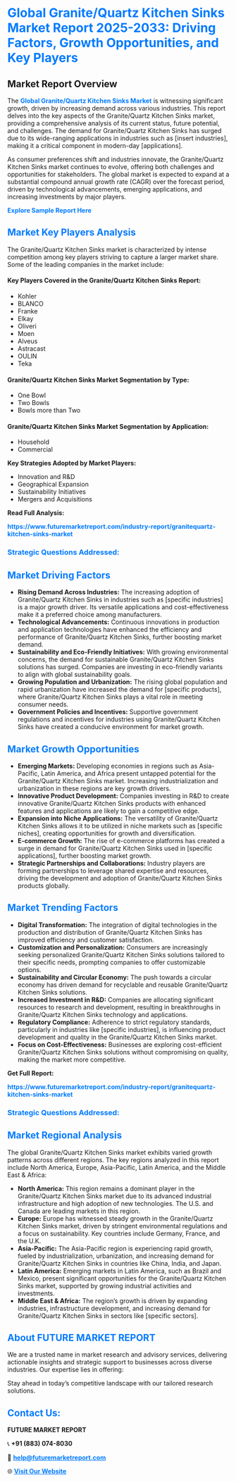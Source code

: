 <h1 style="color: #007BFF;">Global Granite/Quartz Kitchen Sinks Market Report 2025-2033: Driving Factors, Growth Opportunities, and Key Players</h1>

<section id="overview">
<h2>Market Report Overview</h2>
<p>The <a href="https://www.futuremarketreport.com/industry-report/granitequartz-kitchen-sinks-market" style="color: #007BFF; text-decoration: none;"><strong>Global Granite/Quartz Kitchen Sinks Market</strong></a> is witnessing significant growth, driven by increasing demand across various industries. This report delves into the key aspects of the Granite/Quartz Kitchen Sinks market, providing a comprehensive analysis of its current status, future potential, and challenges. The demand for Granite/Quartz Kitchen Sinks has surged due to its wide-ranging applications in industries such as [insert industries], making it a critical component in modern-day [applications].</p>
<p>As consumer preferences shift and industries innovate, the Granite/Quartz Kitchen Sinks market continues to evolve, offering both challenges and opportunities for stakeholders. The global market is expected to expand at a substantial compound annual growth rate (CAGR) over the forecast period, driven by technological advancements, emerging applications, and increasing investments by major players.</p>
</section>

<section id="overview">
<p><a href="https://www.futuremarketreport.com/request-sample/reportId=32023" style="color: #007BFF; text-decoration: none;"><strong>Explore Sample Report Here</strong></a></p>
</section>

<section id="key-players">
<h2 style="color: #007BFF;">Market Key Players Analysis</h2>
<p>The Granite/Quartz Kitchen Sinks market is characterized by intense competition among key players striving to capture a larger market share. Some of the leading companies in the market include:</p>
<h4>Key Players Covered in the Granite/Quartz Kitchen Sinks Report:</h4>
<ul><li>Kohler</li><li>BLANCO</li><li>Franke</li><li>Elkay</li><li>Oliveri</li><li>Moen</li><li>Alveus</li><li>Astracast</li><li>OULIN</li><li>Teka</li></ul>
<h4>Granite/Quartz Kitchen Sinks Market Segmentation by Type:</h4>
<ul><li>One Bowl</li><li>Two Bowls</li><li>Bowls more than Two</li></ul>

<h4>Granite/Quartz Kitchen Sinks Market Segmentation by Application:</h4>
<ul><li>Household</li><li>Commercial</li></ul>
<p><strong>Key Strategies Adopted by Market Players:</strong></p>
<ul>
<li>Innovation and R&D</li>
<li>Geographical Expansion</li>
<li>Sustainability Initiatives</li>
<li>Mergers and Acquisitions</li>
</ul>
</section>

<section>
<p><strong>Read Full Analysis: </strong></p><a href="https://www.futuremarketreport.com/industry-report/granitequartz-kitchen-sinks-market" style="color: #007BFF; text-decoration: none;"><strong>https://www.futuremarketreport.com/industry-report/granitequartz-kitchen-sinks-market</strong></a>
<h3 style="color: #007BFF;">Strategic Questions Addressed:</h3>
</section>

<section id="driving-factors">
<h2 style="color: #007BFF;">Market Driving Factors</h2>
<ul>
<li><strong>Rising Demand Across Industries:</strong> The increasing adoption of Granite/Quartz Kitchen Sinks in industries such as [specific industries] is a major growth driver. Its versatile applications and cost-effectiveness make it a preferred choice among manufacturers.</li>
<li><strong>Technological Advancements:</strong> Continuous innovations in production and application technologies have enhanced the efficiency and performance of Granite/Quartz Kitchen Sinks, further boosting market demand.</li>
<li><strong>Sustainability and Eco-Friendly Initiatives:</strong> With growing environmental concerns, the demand for sustainable Granite/Quartz Kitchen Sinks solutions has surged. Companies are investing in eco-friendly variants to align with global sustainability goals.</li>
<li><strong>Growing Population and Urbanization:</strong> The rising global population and rapid urbanization have increased the demand for [specific products], where Granite/Quartz Kitchen Sinks plays a vital role in meeting consumer needs.</li>
<li><strong>Government Policies and Incentives:</strong> Supportive government regulations and incentives for industries using Granite/Quartz Kitchen Sinks have created a conducive environment for market growth.</li>
</ul>
</section>

<section id="growth-opportunities">
<h2 style="color: #007BFF;">Market Growth Opportunities</h2>
<ul>
<li><strong>Emerging Markets:</strong> Developing economies in regions such as Asia-Pacific, Latin America, and Africa present untapped potential for the Granite/Quartz Kitchen Sinks market. Increasing industrialization and urbanization in these regions are key growth drivers.</li>
<li><strong>Innovative Product Development:</strong> Companies investing in R&D to create innovative Granite/Quartz Kitchen Sinks products with enhanced features and applications are likely to gain a competitive edge.</li>
<li><strong>Expansion into Niche Applications:</strong> The versatility of Granite/Quartz Kitchen Sinks allows it to be utilized in niche markets such as [specific niches], creating opportunities for growth and diversification.</li>
<li><strong>E-commerce Growth:</strong> The rise of e-commerce platforms has created a surge in demand for Granite/Quartz Kitchen Sinks used in [specific applications], further boosting market growth.</li>
<li><strong>Strategic Partnerships and Collaborations:</strong> Industry players are forming partnerships to leverage shared expertise and resources, driving the development and adoption of Granite/Quartz Kitchen Sinks products globally.</li>
</ul>
</section>

<section id="trending-factors">
<h2 style="color: #007BFF;">Market Trending Factors</h2>
<ul>
<li><strong>Digital Transformation:</strong> The integration of digital technologies in the production and distribution of Granite/Quartz Kitchen Sinks has improved efficiency and customer satisfaction.</li>
<li><strong>Customization and Personalization:</strong> Consumers are increasingly seeking personalized Granite/Quartz Kitchen Sinks solutions tailored to their specific needs, prompting companies to offer customizable options.</li>
<li><strong>Sustainability and Circular Economy:</strong> The push towards a circular economy has driven demand for recyclable and reusable Granite/Quartz Kitchen Sinks solutions.</li>
<li><strong>Increased Investment in R&D:</strong> Companies are allocating significant resources to research and development, resulting in breakthroughs in Granite/Quartz Kitchen Sinks technology and applications.</li>
<li><strong>Regulatory Compliance:</strong> Adherence to strict regulatory standards, particularly in industries like [specific industries], is influencing product development and quality in the Granite/Quartz Kitchen Sinks market.</li>
<li><strong>Focus on Cost-Effectiveness:</strong> Businesses are exploring cost-efficient Granite/Quartz Kitchen Sinks solutions without compromising on quality, making the market more competitive.</li>
</ul>
</section>

<section>
<p><strong>Get Full Report: </strong></p><a href="https://www.futuremarketreport.com/industry-report/granitequartz-kitchen-sinks-market" style="color: #007BFF; text-decoration: none;"><strong>https://www.futuremarketreport.com/industry-report/granitequartz-kitchen-sinks-market</strong></a>
<h3 style="color: #007BFF;">Strategic Questions Addressed:</h3>
</section>


<section id="regional-analysis">
<h2 style="color: #007BFF;">Market Regional Analysis</h2>
<p>The global Granite/Quartz Kitchen Sinks market exhibits varied growth patterns across different regions. The key regions analyzed in this report include North America, Europe, Asia-Pacific, Latin America, and the Middle East & Africa:</p>
<ul>
<li><strong>North America:</strong> This region remains a dominant player in the Granite/Quartz Kitchen Sinks market due to its advanced industrial infrastructure and high adoption of new technologies. The U.S. and Canada are leading markets in this region.</li>
<li><strong>Europe:</strong> Europe has witnessed steady growth in the Granite/Quartz Kitchen Sinks market, driven by stringent environmental regulations and a focus on sustainability. Key countries include Germany, France, and the U.K.</li>
<li><strong>Asia-Pacific:</strong> The Asia-Pacific region is experiencing rapid growth, fueled by industrialization, urbanization, and increasing demand for Granite/Quartz Kitchen Sinks in countries like China, India, and Japan.</li>
<li><strong>Latin America:</strong> Emerging markets in Latin America, such as Brazil and Mexico, present significant opportunities for the Granite/Quartz Kitchen Sinks market, supported by growing industrial activities and investments.</li>
<li><strong>Middle East & Africa:</strong> The region’s growth is driven by expanding industries, infrastructure development, and increasing demand for Granite/Quartz Kitchen Sinks in sectors like [specific sectors].</li>
</ul>
</section>

<footer>
<h2 style="color: #007BFF;">About FUTURE MARKET REPORT</h2>
<p>We are a trusted name in market research and advisory services, delivering actionable insights and strategic support to businesses across diverse industries. Our expertise lies in offering:</p>

<p>Stay ahead in today’s competitive landscape with our tailored research solutions.</p>

<h2 style="color: #007BFF;">Contact Us:</h2>
<p><strong>FUTURE MARKET REPORT</strong></p>
<p>📞 <strong>+91 (883) 074-8030</strong></p>
<p>📧 <strong><a href="mailto:help@futuremarketreport.com" style="color: #007BFF;">help@futuremarketreport.com</a></strong></p>
<p>🌐 <strong><a href="https://www.futuremarketreport.com/" style="color: #007BFF;">Visit Our Website</a></strong></p>
</footer>